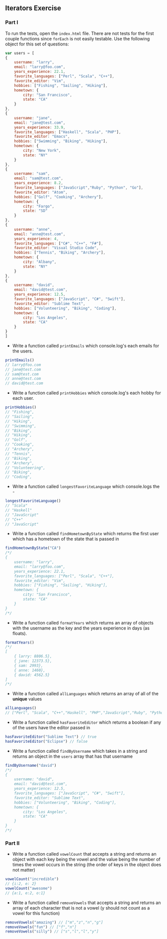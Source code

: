 ## Iterators Exercise

### Part I 

To run the tests, open the `index.html` file. There are not tests for the first couple functions since `forEach` is not easily testable. Use the following object for this set of questions:

```javascript
var users = [
{
    username: "larry",
    email: "larry@foo.com",
    years_experience: 22.1,
    favorite_languages: ["Perl", "Scala", "C++"],
    favorite_editor: "Vim",
    hobbies: ["Fishing", "Sailing", "Hiking"],
    hometown: {
        city: "San Francisco",
        state: "CA"
    }
},
{
    username: "jane",
    email: "jane@test.com",
    years_experience: 33.9,
    favorite_languages: ["Haskell", "Scala", "PHP"],
    favorite_editor: "Emacs",
    hobbies: ["Swimming", "Biking", "Hiking"],
    hometown: {
        city: "New York",
        state: "NY"
    }
},
{
    username: "sam",
    email: "sam@test.com",
    years_experience: 8.2,
    favorite_languages: ["JavaScript","Ruby", "Python", "Go"],
    favorite_editor: "Atom",
    hobbies: ["Golf", "Cooking", "Archery"],
    hometown: {
        city: "Fargo",
        state: "SD"
    }
},
{
    username: "anne",
    email: "anne@test.com",
    years_experience: 4,
    favorite_languages: ["C#", "C++", "F#"],
    favorite_editor: "Visual Studio Code",
    hobbies: ["Tennis", "Biking", "Archery"],
    hometown: {
        city: "Albany",
        state: "NY"
    }
},
{
    username: "david",
    email: "david@test.com",
    years_experience: 12.5,
    favorite_languages: ["JavaScript", "C#", "Swift"],
    favorite_editor: "Sublime Text",
    hobbies: ["Volunteering", "Biking", "Coding"],
    hometown: {
        city: "Los Angeles",
        state: "CA"
    }
}
]
```

- Write a function called `printEmails` which console.log's each emails for the users.

```javascript
printEmails()
// larry@foo.com
// jane@test.com
// sam@test.com
// anne@test.com
// david@test.com
```

- Write a function called `printHobbies` which console.log's each hobby for each user.

```javascript
printHobbies()
// "Fishing", 
// "Sailing", 
// "Hiking",
// "Swimming", 
// "Biking", 
// "Hiking",
// "Golf", 
// "Cooking", 
// "Archery",
// "Tennis", 
// "Biking", 
// "Archery",
// "Volunteering", 
// "Biking", 
// "Coding",
```

- Write a function called `longestFavoriteLanguage` which console.logs the - 

```javascript
longestFavoriteLanguage()
// "Scala"
// "Haskell"
// "JavaScript"
// "C++"
// "JavaScript"
```

- Write a function called `findHometownByState` which returns the first user which has a hometown of the state that is passed in

```javascript
findHometownByState("CA")
/*/
{
    username: "larry",
    email: "larry@foo.com",
    years_experience: 22.1,
    favorite_languages: ["Perl", "Scala", "C++"],
    favorite_editor: "Vim",
    hobbies: ["Fishing", "Sailing", "Hiking"],
    hometown: {
        city: "San Francisco",
        state: "CA"
    }
}
/*/
```

- Write a function called `formatYears` which returns an array of objects with the username as the key and the years experience in days (as floats).

```javascript
formatYears() 
/*/
[
    { larry: 8806.5},
    { jane: 12373.5},
    { sam: 2993},
    { anne: 1460},
    { david: 4562.5}
]
/*/
```

- Write a function called `allLanguages` which returns an array of all of the **unique** values 

```javascript
allLanguages()
// ["Perl", "Scala", "C++","Haskell", "PHP","JavaScript","Ruby", "Python", "Go","C#", "F#", "Swift"]
```

- Write a function called `hasFavoriteEditor` which returns a boolean if any of the users have the editor passed in

```javascript
hasFavoriteEditor("Sublime Text") // true
hasFavoriteEditor("Eclipse") // false
```

- Write a function called `findByUsername` which takes in a string and returns an object in the `users` array that has that username

```javascript
findByUsername("david") 
/*/
{
    username: "david",
    email: "david@test.com",
    years_experience: 12.5,
    favorite_languages: ["JavaScript", "C#", "Swift"],
    favorite_editor: "Sublime Text",
    hobbies: ["Volunteering", "Biking", "Coding"],
    hometown: {
        city: "Los Angeles",
        state: "CA"
    }
}
/*/
```

### Part II

- Write a function called `vowelCount` that accepts a string and returns an object with each key being the vowel and the value being the number of times the vowel occurs in the string (the order of keys in the object does not matter)

```javascript
vowelCount("incredible")
// {i:2, e: 2}
vowelCount("awesome")
// {a:1, e:2, o:1}
```

- Write a function called `removeVowels` that accepts a string and returns an array of each character that is not a vowel (y should not count as a vowel for this function)

```javascript
removeVowels("amazing") // ["m","z","n","g"]
removeVowels("fun") // ["f","n"]
removeVowels("silly") // ["s","l","l","y"]
```


